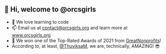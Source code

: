 ## 👋 Hi, welcome to @orcsgirls

- 👀 We love learning to code
- 📫 Email us at contact@orcsgirls.org and learn more at www.orcsgirls.org
- 🥇 We won one of the Top-Rated Awards of 2021 from [GreatNonprofits](https://greatnonprofits.org/org/oak-ridge-computer-science-girls)!
- According to, at least, [@ThuviksaM](https://github.com/ThuviksaM), we are, technically, AMAZING! 😎


